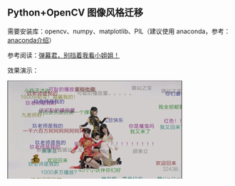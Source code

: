 ## Python+OpenCV 图像风格迁移

需要安装库：opencv、numpy、matplotlib、PIL（建议使用 anaconda，参考：[anaconda介绍](https://mp.weixin.qq.com/s/sImhGgO5BtYEBdV47XpNiA)）

参考阅读：[弹幕君，别挡着我看小姐姐！](https://mp.weixin.qq.com/s/zFgBG3WGo8jKsE3SrQIi9w)

效果演示：

![](dance.gif)





